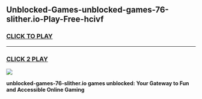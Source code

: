 
## Unblocked-Games-unblocked-games-76-slither.io-Play-Free-hcivf
<h3>
<a href="https://premium76.site?title=unblocked-games-76-slither.io&ref=09A">CLICK TO PLAY</a></h3>
<hr>

<h3>
<a href="https://premium76.site?title=unblocked-games-76-slither.io&ref=09A">CLICK 2 PLAY</a>
  
</h3>

<a href="https://premium76.site?title=unblocked-games-76-slither.io&ref=09A"><img src="https://clearcache.store/games.png"></a>


**unblocked-games-76-slither.io games unblocked: Your Gateway to Fun and Accessible Online Gaming**
